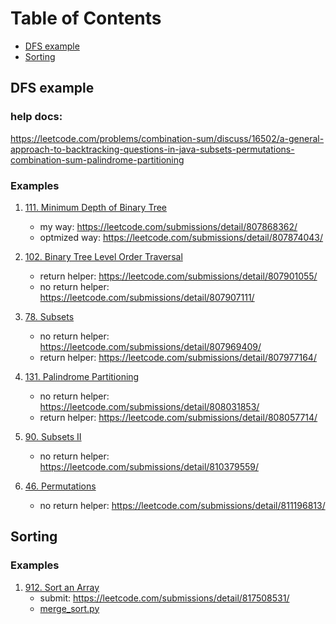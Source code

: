 # Table of Contents
- [DFS example](#dfs-example)
- [Sorting](#sorting)

## DFS example
### help docs:
https://leetcode.com/problems/combination-sum/discuss/16502/a-general-approach-to-backtracking-questions-in-java-subsets-permutations-combination-sum-palindrome-partitioning

### Examples
1. [111. Minimum Depth of Binary Tree](https://leetcode.com/problems/minimum-depth-of-binary-tree/)
    - my way: https://leetcode.com/submissions/detail/807868362/
    - optmized way: https://leetcode.com/submissions/detail/807874043/

2. [102. Binary Tree Level Order Traversal](https://leetcode.com/problems/binary-tree-level-order-traversal/)
    - return helper: https://leetcode.com/submissions/detail/807901055/
    - no return helper: https://leetcode.com/submissions/detail/807907111/

3. [78. Subsets](https://leetcode.com/problems/subsets/)
    - no return helper: https://leetcode.com/submissions/detail/807969409/
    - return helper: https://leetcode.com/submissions/detail/807977164/

4. [131. Palindrome Partitioning](https://leetcode.com/problems/palindrome-partitioning/)
    - no return helper: https://leetcode.com/submissions/detail/808031853/
    - return helper: https://leetcode.com/submissions/detail/808057714/
5. [90. Subsets II](https://leetcode.com/problems/subsets-ii/)
    - no return helper: https://leetcode.com/submissions/detail/810379559/
6. [46. Permutations](https://leetcode.com/problems/permutations/)
    - no return helper: https://leetcode.com/submissions/detail/811196813/

## Sorting
### Examples
1. [912. Sort an Array](https://leetcode.com/problems/sort-an-array/)
    - submit: https://leetcode.com/submissions/detail/817508531/
    - [merge_sort.py](./merge_sort.py)